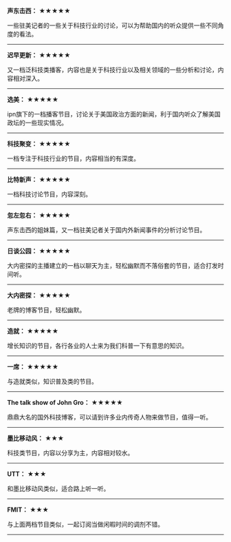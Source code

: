**声东击西：** ★★★★★

一些驻美记者的一些关于科技行业的讨论，可以为帮助国内的听众提供一些不同角度的看法。

------

**迟早更新：** ★★★★★

又一档泛科技类播客，内容也是关于科技行业以及相关领域的一些分析和讨论，内容相对深入。

------

**选美：** ★★★★★

ipn旗下的一档播客节目，讨论关于美国政治方面的新闻，利于国内听众了解美国政坛的一些现实情况。

------

**科技聚变：** ★★★★★

一档专注于科技行业的节目，内容相当的有深度。

------

**比特新声：** ★★★★★

一档科技讨论节目，内容深刻。

------

**忽左忽右：** ★★★★★

声东击西的姐妹篇，又一档驻美记者关于国内外新闻事件的分析讨论节目。

------

**日谈公园：** ★★★★★

大内密探的主播建立的一档以聊天为主，轻松幽默而不落俗套的节目，适合打发时间听。

------

**大内密探：** ★★★★★

老牌的博客节目，轻松幽默。

------

**造就：** ★★★★★

增长知识的节目，各行各业的人士来为我们科普一下有意思的知识。

------

**一席：** ★★★★★

与造就类似，知识普及类的节目。

------

**The talk show of John Gro：** ★★★★★

鼎鼎大名的国外科技博客，可以请到许多业内传奇人物来做节目，值得一听。

------

**墨比移动风：** ★★★

科技类节目，内容以分享为主，内容相对较水。

------

**UTT：** ★★★

和墨比移动风类似，适合路上听一听。

------

**FMIT：** ★★★

与上面两档节目类似，一起订阅当做闲暇时间的调剂不错。

------

